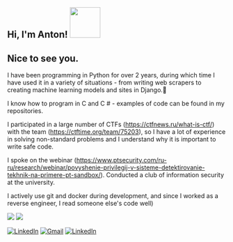 <h2> Hi, I'm Anton! <img src="https://media.giphy.com/media/RPSXdpgvKh7d3FOvFo/giphy.gif" width="70"></h2>

<h2>Nice to see you.</h2>

<p>I have been programming in Python for over 2 years, during which time I have used it in a variety of situations - from writing web scrapers to creating machine learning models and sites in Django.🐍

I know how to program in C and C # - examples of code can be found in my repositories.
  
I participated in a large number of CTFs (https://ctfnews.ru/what-is-ctf/) with the team (https://ctftime.org/team/75203), so I have a lot of experience in solving non-standard problems and I understand why it is important to write safe code.

I spoke on the webinar (https://www.ptsecurity.com/ru-ru/research/webinar/povyshenie-privilegij-v-sisteme-detektirovanie-tekhnik-na-primere-pt-sandbox/). Conducted a club of information security at the university.

I actively use git and docker during development, and since I worked as a reverse engineer, I read someone else's code well)</p>

<p>
  <img src="https://github-readme-stats.mrdulin.vercel.app/api?username=anton-shumakov&show_icons=true&hide_border=true&hide=prs&theme=buefy">
  <img src="https://github-readme-stats.vercel.app/api/top-langs/?username=anton-shumakov&layout=compact&hide_border=true&theme=buefy&show_icons=true">
</p>
 

</div>
<a href="https://t.me/anton_shumakov/"><img src="https://img.shields.io/badge/-Telegram-c14438?style=flat-square&logo=Telegram&logoColor=white&link=https://t.me/anton_shumakov/" alt="LinkedIn"></a>
<a href="mailto:ashumakov42@gmail.com"><img src="https://img.shields.io/badge/-Gmail-c14438?style=flat-square&logo=Gmail&logoColor=white&link=mailto:ashumakov42@gmail.com" alt="Gmail"></a>
<a href="https://www.linkedin.com/in/anton-shumakov/"><img src="https://img.shields.io/badge/-LinkedIn-c14438?style=flat-square&logo=LinkedIn&logoColor=white&link=https://www.linkedin.com/in/anton-shumakov/" alt="LinkedIn"></a>
</div>
